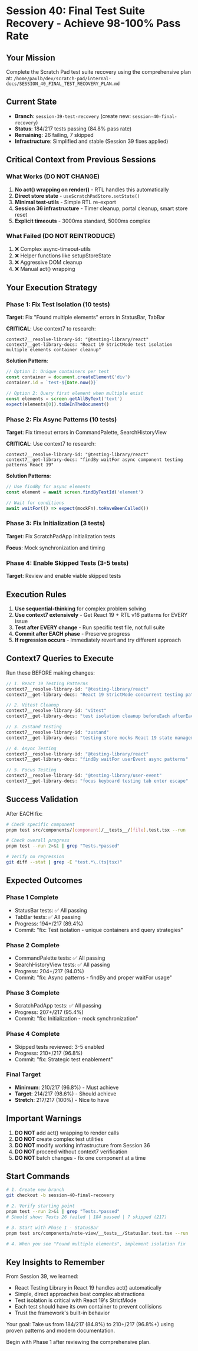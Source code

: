 # Session 40: Final Test Suite Recovery - Achieve 98-100% Pass Rate

## Your Mission
Complete the Scratch Pad test suite recovery using the comprehensive plan at: `/home/paulb/dev/scratch-pad/internal-docs/SESSION_40_FINAL_TEST_RECOVERY_PLAN.md`

## Current State
- **Branch**: `session-39-test-recovery` (create new: `session-40-final-recovery`)
- **Status**: 184/217 tests passing (84.8% pass rate)
- **Remaining**: 26 failing, 7 skipped
- **Infrastructure**: Simplified and stable (Session 39 fixes applied)

## Critical Context from Previous Sessions

### What Works (DO NOT CHANGE)
1. **No act() wrapping on render()** - RTL handles this automatically
2. **Direct store state** - `useScratchPadStore.setState()` 
3. **Minimal test-utils** - Simple RTL re-export
4. **Session 36 infrastructure** - Timer cleanup, portal cleanup, smart store reset
5. **Explicit timeouts** - 3000ms standard, 5000ms complex

### What Failed (DO NOT REINTRODUCE)
1. ❌ Complex async-timeout-utils
2. ❌ Helper functions like setupStoreState
3. ❌ Aggressive DOM cleanup
4. ❌ Manual act() wrapping

## Your Execution Strategy

### Phase 1: Fix Test Isolation (10 tests)
**Target**: Fix "Found multiple elements" errors in StatusBar, TabBar

**CRITICAL**: Use context7 to research:
```
context7__resolve-library-id: "@testing-library/react"
context7__get-library-docs: "React 19 StrictMode test isolation multiple elements container cleanup"
```

**Solution Pattern**:
```typescript
// Option 1: Unique containers per test
const container = document.createElement('div')
container.id = `test-${Date.now()}`

// Option 2: Query first element when multiple exist
const elements = screen.getAllByText('text')
expect(elements[0]).toBeInTheDocument()
```

### Phase 2: Fix Async Patterns (10 tests)
**Target**: Fix timeout errors in CommandPalette, SearchHistoryView

**CRITICAL**: Use context7 to research:
```
context7__resolve-library-id: "@testing-library/react"
context7__get-library-docs: "findBy waitFor async component testing patterns React 19"
```

**Solution Patterns**:
```typescript
// Use findBy for async elements
const element = await screen.findByTestId('element')

// Wait for conditions
await waitFor(() => expect(mockFn).toHaveBeenCalled())
```

### Phase 3: Fix Initialization (3 tests)
**Target**: Fix ScratchPadApp initialization tests

**Focus**: Mock synchronization and timing

### Phase 4: Enable Skipped Tests (3-5 tests)
**Target**: Review and enable viable skipped tests

## Execution Rules

1. **Use sequential-thinking** for complex problem solving
2. **Use context7 extensively** - Get React 19 + RTL v16 patterns for EVERY issue
3. **Test after EVERY change** - Run specific test file, not full suite
4. **Commit after EACH phase** - Preserve progress
5. **If regression occurs** - Immediately revert and try different approach

## Context7 Queries to Execute

Run these BEFORE making changes:

```typescript
// 1. React 19 Testing Patterns
context7__resolve-library-id: "@testing-library/react"
context7__get-library-docs: "React 19 StrictMode concurrent testing patterns"

// 2. Vitest Cleanup
context7__resolve-library-id: "vitest"  
context7__get-library-docs: "test isolation cleanup beforeEach afterEach React"

// 3. Zustand Testing
context7__resolve-library-id: "zustand"
context7__get-library-docs: "testing store mocks React 19 state management"

// 4. Async Testing
context7__resolve-library-id: "@testing-library/react"
context7__get-library-docs: "findBy waitFor userEvent async patterns"

// 5. Focus Testing
context7__resolve-library-id: "@testing-library/user-event"
context7__get-library-docs: "focus keyboard testing tab enter escape"
```

## Success Validation

After EACH fix:
```bash
# Check specific component
pnpm test src/components/[component]/__tests__/[file].test.tsx --run

# Check overall progress  
pnpm test --run 2>&1 | grep "Tests.*passed"

# Verify no regression
git diff --stat | grep -E "test.*\.(ts|tsx)"
```

## Expected Outcomes

### Phase 1 Complete
- StatusBar tests: ✅ All passing
- TabBar tests: ✅ All passing
- Progress: 194+/217 (89.4%)
- Commit: "fix: Test isolation - unique containers and query strategies"

### Phase 2 Complete
- CommandPalette tests: ✅ All passing
- SearchHistoryView tests: ✅ All passing
- Progress: 204+/217 (94.0%)
- Commit: "fix: Async patterns - findBy and proper waitFor usage"

### Phase 3 Complete
- ScratchPadApp tests: ✅ All passing
- Progress: 207+/217 (95.4%)
- Commit: "fix: Initialization - mock synchronization"

### Phase 4 Complete
- Skipped tests reviewed: 3-5 enabled
- Progress: 210+/217 (96.8%)
- Commit: "fix: Strategic test enablement"

### Final Target
- **Minimum**: 210/217 (96.8%) - Must achieve
- **Target**: 214/217 (98.6%) - Should achieve
- **Stretch**: 217/217 (100%) - Nice to have

## Important Warnings

1. **DO NOT** add act() wrapping to render calls
2. **DO NOT** create complex test utilities
3. **DO NOT** modify working infrastructure from Session 36
4. **DO NOT** proceed without context7 verification
5. **DO NOT** batch changes - fix one component at a time

## Start Commands

```bash
# 1. Create new branch
git checkout -b session-40-final-recovery

# 2. Verify starting point
pnpm test --run 2>&1 | grep "Tests.*passed"
# Should show: Tests 26 failed | 184 passed | 7 skipped (217)

# 3. Start with Phase 1 - StatusBar
pnpm test src/components/note-view/__tests__/StatusBar.test.tsx --run

# 4. When you see "Found multiple elements", implement isolation fix
```

## Key Insights to Remember

From Session 39, we learned:
- React Testing Library in React 19 handles act() automatically
- Simple, direct approaches beat complex abstractions
- Test isolation is critical with React 19's StrictMode
- Each test should have its own container to prevent collisions
- Trust the framework's built-in behavior

Your goal: Take us from 184/217 (84.8%) to 210+/217 (96.8%+) using proven patterns and modern documentation.

Begin with Phase 1 after reviewing the comprehensive plan.